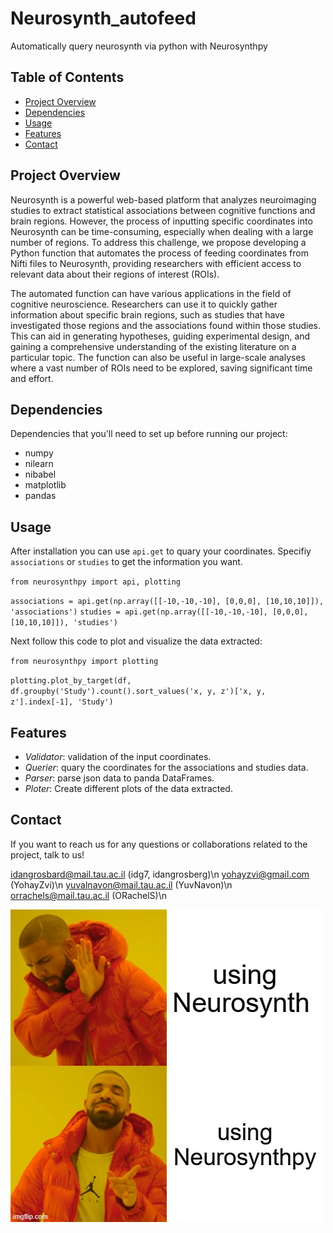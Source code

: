 # Neurosynth_autofeed

Automatically query neurosynth via python with Neurosynthpy 

## Table of Contents

- [Project Overview](#project-overview)
- [Dependencies](#installation)
- [Usage](#usage)
- [Features](#features)
- [Contact](#contact)

## Project Overview

Neurosynth is a powerful web-based platform that analyzes neuroimaging studies to extract statistical associations between cognitive functions and brain regions. However, the process of inputting specific coordinates into Neurosynth can be time-consuming, especially when dealing with a large number of regions. To address this challenge, we propose developing a Python function that automates the process of feeding coordinates from Nifti files to Neurosynth, providing researchers with efficient access to relevant data about their regions of interest (ROIs).

The automated function can have various applications in the field of cognitive neuroscience. Researchers can use it to quickly gather information about specific brain regions, such as studies that have investigated those regions and the associations found within those studies. This can aid in generating hypotheses, guiding experimental design, and gaining a comprehensive understanding of the existing literature on a particular topic. The function can also be useful in large-scale analyses where a vast number of ROIs need to be explored, saving significant time and effort.

## Dependencies

Dependencies that you'll need to set up before running our project:
- numpy
- nilearn
- nibabel
- matplotlib
- pandas

## Usage

After installation you can use `api.get` to quary your coordinates.
Specifiy `associations` or `studies` to get the information you want.

`from neurosynthpy import api, plotting`

`associations = api.get(np.array([[-10,-10,-10], [0,0,0], [10,10,10]]), 'associations')`
`studies = api.get(np.array([[-10,-10,-10], [0,0,0], [10,10,10]]), 'studies')` 

Next follow this code to plot and visualize the data extracted:

`from neurosynthpy import plotting`

`plotting.plot_by_target(df, df.groupby('Study').count().sort_values('x, y, z')['x, y, z'].index[-1], 'Study')`

## Features

- *Validator*: validation of the input coordinates.
- *Querier*: quary the coordinates for the associations and studies data.
- *Parser*: parse json data to panda DataFrames. 
- *Ploter*: Create different plots of the data extracted. 

## Contact

If you want to reach us for any questions or collaborations related to the project, talk to us!

idangrosbard@mail.tau.ac.il (idg7, idangrosberg)\n
yohayzvi@gmail.com (YohayZvi)\n
yuvalnavon@mail.tau.ac.il (YuvNavon)\n
orrachels@mail.tau.ac.il (ORachelS)\n


![meme](Images\drake_meme.jpeg)